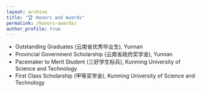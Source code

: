 ```yaml
---
layout: archive
title: "🏆 Honors and Awards"
permalink: /honors-awards/
author_profile: true
---
```


- Outstanding Graduates (云南省优秀毕业生), Yunnan
- Provincial Government Scholarship (云南省政府奖学金), Yunnan
- Pacemaker to Merit Student (三好学生标兵), Kunming University of Science and Technology
- First Class Scholarship (甲等奖学金), Kunming University of Science and Technology